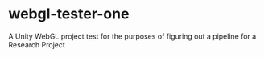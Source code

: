 # webgl-tester-one
A Unity WebGL project test for the purposes of figuring out a pipeline for a Research Project
